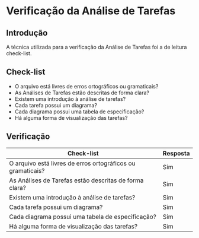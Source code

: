 # Verificação da Análise de Tarefas
## Introdução
A técnica utilizada para a verificação da Análise de Tarefas foi a de leitura check-list. 

## Check-list 
* O arquivo está livres de erros ortográficos ou gramaticais?
* As Análises de Tarefas estão descritas de forma clara?
* Existem uma introdução à análise de tarefas?
* Cada tarefa possui um diagrama?
* Cada diagrama possui uma tabela de especificação?
* Há alguma forma de visualização das tarefas?

## Verificação

| Check-list | Resposta |
|---|---|
| O arquivo está livres de erros ortográficos ou gramaticais? | Sim |
| As Análises de Tarefas estão descritas de forma clara? | Sim | 
| Existem uma introdução à análise de tarefas? | Sim | 
| Cada tarefa possui um diagrama? | Sim |
| Cada diagrama possui uma tabela de especificação? | Sim | 
| Há alguma forma de visualização das tarefas? | Sim |

